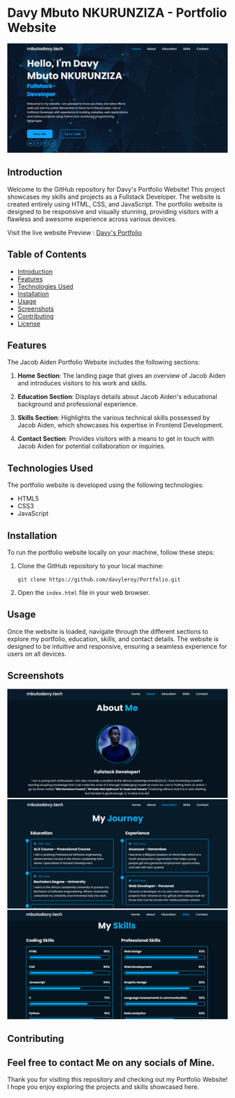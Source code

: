 # Davy Mbuto NKURUNZIZA - Portfolio Website

![Davy Portfolio](./screenshots/prev1.png)

## Introduction

Welcome to the GitHub repository for Davy's Portfolio Website! This project showcases my skills and projects as a Fullstack Developer. The website is created entirely using HTML, CSS, and JavaScript. The portfolio website is designed to be responsive and visually stunning, providing visitors with a flawless and awesome experience across various devices.

Visit the live website Preview : [Davy's Portfolio](https://github.com/davyleroy/Portfolio)

## Table of Contents

- [Introduction](#introduction)
- [Features](#features)
- [Technologies Used](#technologies-used)
- [Installation](#installation)
- [Usage](#usage)
- [Screenshots](#screenshots)
- [Contributing](#contributing)
- [License](#license)

## Features

The Jacob Aiden Portfolio Website includes the following sections:

1. **Home Section**: The landing page that gives an overview of Jacob Aiden and introduces visitors to his work and skills.

2. **Education Section**: Displays details about Jacob Aiden's educational background and professional experience.

3. **Skills Section**: Highlights the various technical skills possessed by Jacob Aiden, which showcases his expertise in Frontend Development.

4. **Contact Section**: Provides visitors with a means to get in touch with Jacob Aiden for potential collaboration or inquiries.

## Technologies Used

The portfolio website is developed using the following technologies:

- HTML5
- CSS3
- JavaScript

## Installation

To run the portfolio website locally on your machine, follow these steps:

1. Clone the GitHub repository to your local machine:
   ```
   git clone https://github.com/davyleroy/Portfolio.git
   ```
2. Open the `index.html` file in your web browser.

## Usage

Once the website is loaded, navigate through the different sections to explore my portfolio, education, skills, and contact details. The website is designed to be intuitive and responsive, ensuring a seamless experience for users on all devices.

## Screenshots

![Screenshot 1](./screenshots/prev2.png)
![Screenshot 2](./screenshots/prev3.png)
![Screenshot 3](./screenshots/prev4.png)

## Contributing

Feel free to contact Me on any socials of Mine. 
---

Thank you for visiting this repository and checking out my Portfolio Website! I hope you enjoy exploring the projects and skills showcased here.
